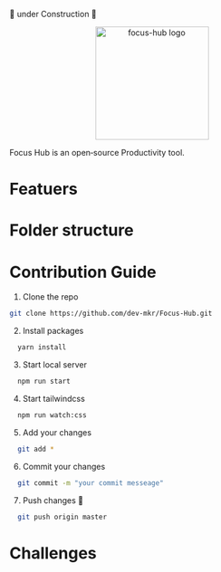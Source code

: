 
 🚧 under Construction 🚧
  <p align="center">
  <a href="https://focus-hub.netlify.app" target="_blank">
    <img alt="focus-hub logo" height="200"  src="https://user-images.githubusercontent.com/101500659/184385526-24316c1e-0c48-41a7-aa9c-81216f256da7.png"/>
  </a>
  </p>
  
  Focus Hub is an open‑source Productivity tool.
 # Featuers
 # Folder structure
 # Contribution Guide
 1. Clone the repo
 ```sh
 git clone https://github.com/dev-mkr/Focus-Hub.git
 ```
2. Install packages
 ```sh
   yarn install
   ```
3. Start local server
 ```sh
   npm run start 
   ```
4. Start tailwindcss 
 ```sh
   npm run watch:css
   ```
5. Add your changes
 ```sh
   git add *
   ```
6. Commit your changes 
 ```sh
   git commit -m "your commit messeage"
   ```
7. Push changes 🚀
 ```sh
   git push origin master
   ```
# Challenges
